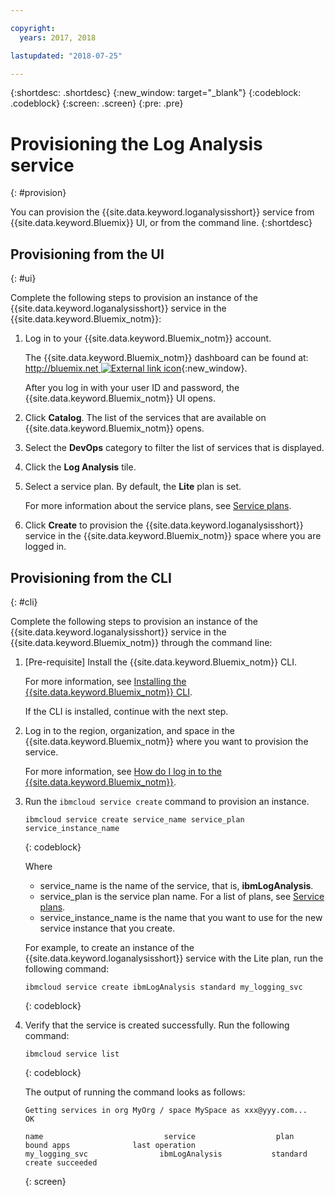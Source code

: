 ```yaml
---

copyright:
  years: 2017, 2018

lastupdated: "2018-07-25"

---
```




{:shortdesc: .shortdesc}
{:new_window: target="_blank"}
{:codeblock: .codeblock}
{:screen: .screen}
{:pre: .pre}


# Provisioning the Log Analysis service
{: #provision}

You can provision the {{site.data.keyword.loganalysisshort}} service from {{site.data.keyword.Bluemix}} UI, or from the command line.
{:shortdesc}


## Provisioning from the UI
{: #ui}

Complete the following steps to provision an instance of the {{site.data.keyword.loganalysisshort}} service in the {{site.data.keyword.Bluemix_notm}}:

1. Log in to your {{site.data.keyword.Bluemix_notm}} account.

    The {{site.data.keyword.Bluemix_notm}} dashboard can be found at: [http://bluemix.net ![External link icon](../../../icons/launch-glyph.svg "External link icon")](http://bluemix.net){:new_window}.
    
	After you log in with your user ID and password, the {{site.data.keyword.Bluemix_notm}} UI opens.

2. Click **Catalog**. The list of the services that are available on {{site.data.keyword.Bluemix_notm}} opens.

3. Select the **DevOps** category to filter the list of services that is displayed.

4. Click the **Log Analysis** tile.

5. Select a service plan. By default, the **Lite** plan is set.

    For more information about the service plans, see [Service plans](/docs/services/CloudLogAnalysis/log_analysis_ov.html#plans).
	
6. Click **Create** to provision the {{site.data.keyword.loganalysisshort}} service in the {{site.data.keyword.Bluemix_notm}} space where you are logged in.
  
 

## Provisioning from the CLI
{: #cli}

Complete the following steps to provision an instance of the {{site.data.keyword.loganalysisshort}} service in the {{site.data.keyword.Bluemix_notm}} through the command line:

1. [Pre-requisite] Install the {{site.data.keyword.Bluemix_notm}} CLI.

   For more information, see [Installing the {{site.data.keyword.Bluemix_notm}} CLI](/docs/cli/reference/bluemix_cli/download_cli.html#install_use).
   
   If the CLI is installed, continue with the next step.
    
2. Log in to the region, organization, and space in the {{site.data.keyword.Bluemix_notm}} where you want to provision the service. 

    For more information, see [How do I log in to the {{site.data.keyword.Bluemix_notm}}](/docs/services/CloudLogAnalysis/qa/cli_qa.html#login).
	
3. Run the `ibmcloud service create` command to provision an instance.

    ```
	ibmcloud service create service_name service_plan service_instance_name
	```
	{: codeblock}
	
	Where
	
	* service_name is the name of the service, that is, **ibmLogAnalysis**.
	* service_plan is the service plan name. For a list of plans, see [Service plans](/docs/services/CloudLogAnalysis/log_analysis_ov.html#plans).
	* service_instance_name is the name that you want to use for the new service instance that you create.

	For example, to create an instance of the {{site.data.keyword.loganalysisshort}} service with the Lite plan, run the following command:
	
	```
	ibmcloud service create ibmLogAnalysis standard my_logging_svc
	```
	{: codeblock}
	
4. Verify that the service is created successfully. Run the following command:

    ```	
	ibmcloud service list
	```
	{: codeblock}
	
	The output of running the command looks as follows:
	
	```
    Getting services in org MyOrg / space MySpace as xxx@yyy.com...
    OK
    
    name                           service                  plan                   bound apps              last operation
    my_logging_svc                ibmLogAnalysis           standard                                        create succeeded
	```
	{: screen}

	



